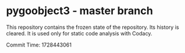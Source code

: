 # pygoobject3 - master branch

This repository contains the frozen state of the repository.
Its history is cleared. It is used only for static code
analysis with Codacy.

Commit Time: 1728443061